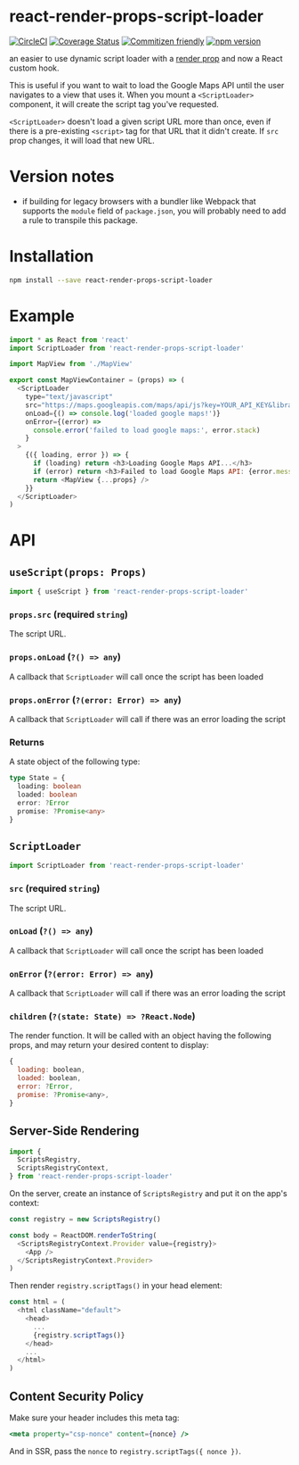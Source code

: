 # react-render-props-script-loader

[![CircleCI](https://circleci.com/gh/jcoreio/react-render-props-script-loader.svg?style=svg)](https://circleci.com/gh/jcoreio/react-render-props-script-loader)
[![Coverage Status](https://codecov.io/gh/jcoreio/react-render-props-script-loader/branch/master/graph/badge.svg)](https://codecov.io/gh/jcoreio/react-render-props-script-loader)
[![Commitizen friendly](https://img.shields.io/badge/commitizen-friendly-brightgreen.svg)](http://commitizen.github.io/cz-cli/)
[![npm version](https://badge.fury.io/js/react-library-skeleton.svg)](https://badge.fury.io/js/react-library-skeleton)

an easier to use dynamic script loader with a [render prop](https://reactjs.org/docs/render-props.html)
and now a React custom hook.

This is useful if you want to wait to load the Google Maps API until the user
navigates to a view that uses it. When you mount a `<ScriptLoader>` component,
it will create the script tag you've requested.

`<ScriptLoader>` doesn't load a given script URL more than once, even if there
is a pre-existing `<script>` tag for that URL that it didn't create. If `src`
prop changes, it will load that new URL.

# Version notes

- if building for legacy browsers with a bundler like Webpack that supports the
  `module` field of `package.json`, you will probably need to add a rule to
  transpile this package.

# Installation

```sh
npm install --save react-render-props-script-loader
```

# Example

```js
import * as React from 'react'
import ScriptLoader from 'react-render-props-script-loader'

import MapView from './MapView'

export const MapViewContainer = (props) => (
  <ScriptLoader
    type="text/javascript"
    src="https://maps.googleapis.com/maps/api/js?key=YOUR_API_KEY&libraries=places"
    onLoad={() => console.log('loaded google maps!')}
    onError={(error) =>
      console.error('failed to load google maps:', error.stack)
    }
  >
    {({ loading, error }) => {
      if (loading) return <h3>Loading Google Maps API...</h3>
      if (error) return <h3>Failed to load Google Maps API: {error.message}</h3>
      return <MapView {...props} />
    }}
  </ScriptLoader>
)
```

# API

## `useScript(props: Props)`

```js
import { useScript } from 'react-render-props-script-loader'
```

### `props.src` (**required** `string`)

The script URL.

### `props.onLoad` (`?() => any`)

A callback that `ScriptLoader` will call once the script has been loaded

### `props.onError` (`?(error: Error) => any`)

A callback that `ScriptLoader` will call if there was an error loading the
script

### Returns

A state object of the following type:

```ts
type State = {
  loading: boolean
  loaded: boolean
  error: ?Error
  promise: ?Promise<any>
}
```

## `ScriptLoader`

```js
import ScriptLoader from 'react-render-props-script-loader'
```

### `src` (**required** `string`)

The script URL.

### `onLoad` (`?() => any`)

A callback that `ScriptLoader` will call once the script has been loaded

### `onError` (`?(error: Error) => any`)

A callback that `ScriptLoader` will call if there was an error loading the
script

### `children` (`?(state: State) => ?React.Node`)

The render function. It will be called with an object having the following
props, and may return your desired content to display:

```js
{
  loading: boolean,
  loaded: boolean,
  error: ?Error,
  promise: ?Promise<any>,
}
```

## Server-Side Rendering

```js
import {
  ScriptsRegistry,
  ScriptsRegistryContext,
} from 'react-render-props-script-loader'
```

On the server, create an instance of `ScriptsRegistry` and put it on the app's
context:

```js
const registry = new ScriptsRegistry()

const body = ReactDOM.renderToString(
  <ScriptsRegistryContext.Provider value={registry}>
    <App />
  </ScriptsRegistryContext.Provider>
)
```

Then render `registry.scriptTags()` in your head element:

```js
const html = (
  <html className="default">
    <head>
      ...
      {registry.scriptTags()}
    </head>
    ...
  </html>
)
```

## Content Security Policy

Make sure your header includes this meta tag:

```jsx
<meta property="csp-nonce" content={nonce} />
```

And in SSR, pass the `nonce` to `registry.scriptTags({ nonce })`.
